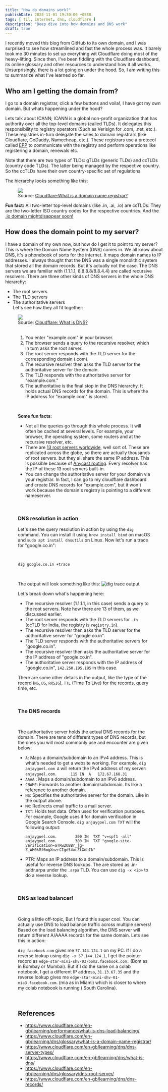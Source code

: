 ```yaml
---
title: "How do domains work?"
publishDate: 2024-11-01 19:30:00 +0530
tags: [ til, internet, dns, cloudflare ]
description: "Deep dive into how domains and DNS work"
draft: true
---
```


I recently moved this blog from GitHub to its own domain, and I was surprised to see how streamlined and fast the whole
process was. It barely took me 30 minutes to set up everything wit Cloudflare doing most of the heavy-lifting. Since
then, I've been fiddling with the Cloudflare dashboard, its online glossary and other resources to understand how it all
works. Unsurprisingly, there is a lot going on under the hood. So, I am writing this to summarize what I've learned so
far.

## Who am I getting the domain from?

I go to a domain registrar, click a few buttons and voila!, I have got my own domain. But whats happening under the
hood?

Lets talk about ICANN; ICANN is a global non-profit organization that has authority over all the top-level
domains (called TLDs). It delegates this responsibility to registry operators (Such as Verisign for .com, .net, etc.).
These registries in-turn delegate the sales to domain registrars (like Cloudflare, GoDaddy, Namecheap, etc.). These
registrars use a protocol called [EPP](https://en.wikipedia.org/wiki/Extensible_Provisioning_Protocol) to communicate
with the registry and perform operations like registering a domain, renewals etc.

Note that there are two types of TLDs:
gTLDs (generic TLDs) and ccTLDs (country code TLDs). The latter being managed by the respective country. So the ccTLDs
have their own country-specific set of regulations.

The hierarchy looks something like this:
<figure>
<img src="https://www.cloudflare.com/img/learning/dns/glossary/what-is-a-domain-name-registrar/registrar-flow.png">
<figcaption>Source: <a href="https://www.cloudflare.com/en-gb/learning/dns/glossary/what-is-a-domain-name-registrar/">Cloudflare:What is a domain name registrar?
</a> </figcaption>
</figure>


**Fun fact:** All two-letter top-level domains (like .in, .ai, .io) are ccTLDs. They are the two-letter ISO
country codes for the respective countries. And
the [.io domain mightdisappear soon!](https://every.to/p/the-disappearance-of-an-internet-domain)

## How does the domain point to my server?

I have a domain of my own now, but how do I get it to point to my server? This is where the Domain Name System (DNS)
comes in. We all know about DNS, it's a phonebook of sorts for the internet. It maps domain names to IP addresses. I
always thought that the DNS was a single monolithic system that stored all the domain records. But it's actually not the
case. The DNS servers we are familiar with (1.1.1.1, 8.8.8.8/8.8.4.4) are called recursive resolvers. There are three
other kinds of DNS servers in the whole DNS hierarchy:

* The root servers
* The TLD servers
* The authoritative servers
  <br>
  Let's see how they all fit together:

<figure>
<img src="https://cf-assets.www.cloudflare.com/slt3lc6tev37/1NzaAqpEFGjqTZPAS02oNv/bf7b3f305d9c35bde5c5b93a519ba6d5/what_is_a_dns_server_dns_lookup.png">
<figcaption>Source: <a href="https://www.cloudflare.com/en-gb/learning/dns/what-is-dns/">Cloudflare: What is DNS?</a>
</figcaption>
<br>

1. You enter "example.com" in your browser.
2. The browser sends a query to the recursive resolver, which in turn asks the root server.
3. The root server responds with the TLD server for the corresponding domain (.com).
4. The recursive resolver then asks the TLD server for the authoritative server for the domain.
5. The TLD responds with the authoritative server for "example.com."
6. The authoritative is the final stop in the DNS hierarchy. It holds actual DNS records for the domain. This is where
   the IP address for "example.com" is stored.

<br>

**Some fun facts:**

* Not all the queries go through this whole process. It will often be cached at several levels. For example, your
  browser, the operating system, some routers and at the recursive resolver, etc.
* There are [13 root servers worldwide](https://www.iana.org/domains/root/servers), well sort of. These are replicated
  across the globe, so there are actually thousands of root servers. but they all share the same IP address. This is
  possible because of [Anycast routing](https://www.cloudflare.com/en-gb/learning/dns/what-is-anycast-dns/). Every
  resolver has the IP of these 13 root servers built-in.
* You can change the authoritative server for your domain via your registrar. In fact, I can go to my cloudflare
  dashboard and create DNS records for "example.com", but it won't work because the domain's registry is pointing to a
  different nameserver.

<br>

### DNS resolution in action

Let's see the query resolution in action by using the `dig` command.
You can install it using `brew install bind` on macOS and `sudo apt install dnsutils` on Linux.
Now let's run a trace for "google.co.in":

<br>

```bash
dig google.co.in +trace
```

<br>

The output will look something like this:
![dig trace output](../../assets/images/wip/dig-trace-output.png)

Let's break down what's happening here:

* The recursive resolver (1.1.1.1, in this case) sends a query to the root servers.
  Note how there are 13 of them, as we discussed earlier.
* The root server responds with the TLD servers for `.in` (ccTLD for India, the registry is `registry.in`).
* The recursive resolver then asks the TLD server for the authoritative server for "google.co.in".
* The TLD server responds with the authoritative servers for "google.co.in".
* The recursive resolver then asks the authoritative server for the IP address of "google.co.in".
* The authoritative server responds with the IP address of "google.co.in", `142.250.195.195` in this case.

There are some other details in the output, like the type of the record (`NS`, `DS`, `RRSIG`), `TTL` (Time To Live)
for the records, query time, etc.

<br>

### The DNS records

<br>


The authoritative server holds the actual DNS records for the domain. There are tens of different types of DNS records,
but the ones you will most commonly use and encounter are given below:

* `A`: Maps a domain/subdomain to an IPv4 address. This is what's needed to get a website working. For example,
  `dig anjaygoel.com A` will return the IPv4 address of my server: `anjaygoel.com.		115	IN	A	172.67.168.31`
* `AAAA` : Maps a domain/subdomain to an IPv6 address.
* `CNAME`: Forwards to another domain/subdomain. Its like a reference to another domain.
* `NS`: Specifies the authoritative server for the domain. Like in the output above.
* `MX`: Redirects email traffic to a mail server.
* `TXT`: Holds text data. Often used for verification purposes. For example, Google uses it for domain verification in
  Google Search Console. `dig anjaygoel.com TXT` will the following output:
  ```
  anjaygoel.com.		300	IN	TXT	"v=spf1 -all"
  anjaygoel.com.		300	IN	TXT	"google-site-verification=aTRw2UBBr_jg-Z_WM0kMf6mgXnzrCIgd54xcZtXohIk"
  ```
* PTR: Maps an IP address to a domain/subdomain. This is useful for reverse DNS lookups. The are stored as <reverse-ip>
  .in-addr.arpa under the `.arpa` TLD. You can use `dig -x <ip>` to do a reverse lookup.

<br>

### DNS as load balancer!

<br>


Going a little off-topic, But I found this super cool. You can actually use DNS to load balance traffic across multiple
servers! Based on the load balancing algorithm, the DNS server will return different A/AAAA records for the same domain.
Lets see this in action:

`dig facebook.com` gives me `57.144.124.1` on my PC. If I do a reverse lookup using `dig -x 57.144.124.1`, I get the
pointer record as `edge-star-mini-shv-03-bom2.facebook.com.` (Bom as in Bombay or Mumbai). But if I do the same on a
colab notebook, I get a different IP address, `31.13.67.35` and the reverse lookup gives me
`edge-star-mini-shv-01-mia3.facebook.com`. (mia as in Miami) which is closer to where my colab notebook is running (
South Carolina).

<br>

## References

* https://www.cloudflare.com/en-gb/learning/performance/what-is-dns-load-balancing/
* https://www.cloudflare.com/en-gb/learning/dns/glossary/what-is-a-domain-name-registrar/
* https://www.cloudflare.com/en-gb/learning/dns/dns-server-types/
* https://www.cloudflare.com/en-gb/learning/dns/what-is-dns/
* https://www.cloudflare.com/en-gb/learning/dns/glossary/dns-root-server/
* https://www.cloudflare.com/en-gb/learning/dns/dns-records/
